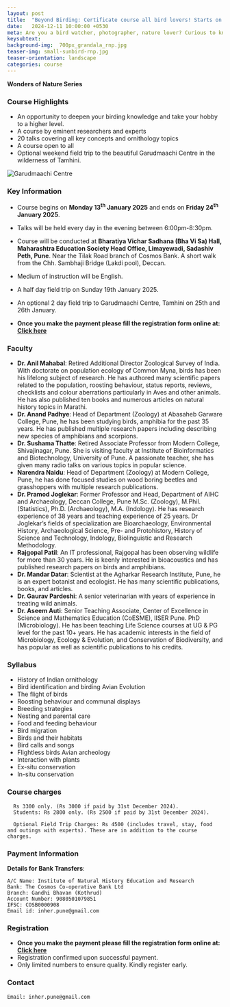 ```yaml
---
layout: post
title:  "Beyond Birding: Certificate course all bird lovers! Starts on 13th January 2025"
date:   2024-12-11 10:00:00 +0530
meta: Are you a bird watcher, photographer, nature lover? Curious to know how birds fly, migrate, sleep or care for their babies? Or would you like to learn to identify and photograph them? Here is your opportunity to know these and many other things about the lives of birds. Institute of Natural History Education and Research presents a short course on life and ways of birds. Many eminent scientists and lifelong researchers have come together to bring this opportunity to all bird lovers. The course covers all key topics on birds presented in audio-visual fashion. Course comprises of 20 talks from 13th January to 25th January 2025. Register quickly to ensure your place.
keysubtext:
background-img:  700px_grandala_rnp.jpg
teaser-img: small-sunbird-rnp.jpg
teaser-orientation: landscape
categories: course
---
```


**Wonders of Nature Series**

### Course Highlights
+ An opportunity to deepen your birding knowledge and take your hobby to a higher level.
+ A course by eminent researchers and experts
+ 20 talks covering all key concepts and ornithology topics
+ A course open to all
+ Optional weekend field trip to the beautiful Garudmaachi Centre in the wilderness of Tamhini.

<img src="{{ site.base_url}}/assets/imgs/garudmaachi_1.jpg" class="img-responsive" alt="Garudmaachi Centre">



### Key Information ###
+ Course begins on __Monday 13<sup>th</sup> January 2025__ and ends on __Friday 24<sup>th</sup> January 2025__.
+ Talks will be held every day in the evening between 6:00pm-8:30pm.
+ Course will be conducted at **Bharatiya Vichar Sadhana (Bha Vi Sa) Hall, Maharashtra Education Society Head Office, Limayewadi, Sadashiv Peth, Pune**. Near the Tilak Road branch of Cosmos Bank. A short walk from the Chh. Sambhaji Bridge (Lakdi pool), Deccan.
+ Medium of instruction will be English.
+ A half day field trip on Sunday 19th January 2025.
+ An optional 2 day field trip to Garudmaachi Centre, Tamhini on 25th and 26th January.


+ **Once you make the payment please fill the registration form online at: [Click here](https://forms.gle/o8D7RwP8EFNiUUrW8)**

### Faculty

+ **Dr. Anil Mahabal**: Retired Additional Director Zoological Survey of India. With doctorate on population ecology of Common Myna, birds has been his lifelong subject of research. He has authored many scientific papers related to the population, roosting behaviour, status reports, reviews, checklists and colour aberrations particularly in Aves and other animals. He has also published ten books and numerous articles on natural history topics in Marathi.
+ **Dr. Anand Padhye**: Head of Department (Zoology) at Abasaheb Garware College, Pune, he has been studying birds, amphibia for the past 35 years. He has published multiple research papers including describing new species of amphibians and scorpions.
+ **Dr. Sushama Thatte**: Retired Associate Professor from Modern College, Shivajinagar, Pune. She is visiting faculty at Institute of Bioinformatics and Biotechnology, University of Pune. A passionate teacher, she has given many radio talks on various topics in popular science.
+ **Narendra Naidu**: Head of Department (Zoology) at Modern College, Pune, he has done focused studies on wood boring beetles and grasshoppers with multiple research publications.
+ **Dr. Pramod Joglekar**: Former Professor and Head, Department of AIHC and Archaeology, Deccan College, Pune M.Sc. (Zoology), M.Phil. (Statistics), Ph.D. (Archaeology), M.A. (Indology). He has research experience of 38 years and teaching experience of 25 years. Dr Joglekar’s fields of specialization are Bioarchaeology, Environmental History, Archaeological Science, Pre- and Protohistory, History of Science and Technology, Indology, Biolinguistic and Research Methodology.
+ **Rajgopal Patil**: An IT professional, Rajgopal has been observing wildlife for more than 30 years. He is keenly interested in bioacoustics and has published research papers on birds and amphibians.
+ **Dr. Mandar Datar**: Scientist at the Agharkar Research Institute, Pune, he is an expert botanist and ecologist. He has many scientific publications, books, and articles.
+ **Dr. Gaurav Pardeshi**: A senior veterinarian with years of experience in treating wild animals.
+ **Dr. Aseem Auti**: Senior Teaching Associate, Center of Excellence in Science and Mathematics Education (CoESME), IISER Pune. PhD (Microbiology). He has been teaching Life Science courses at UG & PG level for the past 10+ years. He has academic interests in the field of Microbiology, Ecology & Evolution, and Conservation of Biodiversity, and has popular as well as scientific publications to his credits.

### Syllabus

- History of Indian ornithology
- Bird identification and birding
  Avian Evolution
- The flight of birds
- Roosting behaviour and communal displays
- Breeding strategies
- Nesting and parental care
- Food and feeding behaviour
- Bird migration
- Birds and their habitats
- Bird calls and songs
- Flightless birds
  Avian archeology
- Interaction with plants
- Ex-situ conservation
- In-situ conservation

### Course charges
      Rs 3300 only. (Rs 3000 if paid by 31st December 2024).
      Students: Rs 2800 only. (Rs 2500 if paid by 31st December 2024).

      Optional Field Trip Charges: Rs 4500 (includes travel, stay, food and outings with experts). These are in addition to the course charges.

### Payment Information

**Details for Bank Transfers**:

    A/C Name: Institute of Natural History Education and Research
    Bank: The Cosmos Co-operative Bank Ltd
    Branch: Gandhi Bhavan (Kothrud)
    Account Number: 9080501079851
    IFSC: COSB0000908
    Email id: inher.pune@gmail.com

### Registration
+ **Once you make the payment please fill the registration form online at: [Click here](https://forms.gle/o8D7RwP8EFNiUUrW8)**
+ Registration confirmed upon successful payment.
+ Only limited numbers to ensure quality. Kindly register early.

### Contact
    Email: inher.pune@gmail.com
